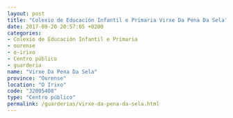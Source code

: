 ```yaml
---
layout: post
title: "Colexio de Educación Infantil e Primaria Virxe Da Pena Da Sela"
date: 2017-09-20 20:57:05 +0200
categories:
- Colexio de Educación Infantil e Primaria
- ourense
- o-irixo
- Centro público
- guarderia
name: "Virxe Da Pena Da Sela"
province: "Ourense"
location: "O Irixo"
code: "32005408"
type: "Centro público"
permalink: /guarderias/virxe-da-pena-da-sela.html
---
```

